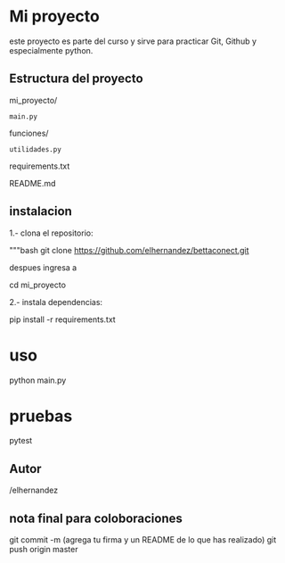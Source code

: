 # Mi proyecto
este proyecto es parte del curso y sirve para practicar Git, Github y especialmente python.

## Estructura del proyecto
mi_proyecto/
    
    main.py

funciones/

    utilidades.py

requirements.txt

README.md

## instalacion
1.- clona el repositorio:

"""bash
git clone https://github.com/elhernandez/bettaconect.git

despues ingresa a 

cd mi_proyecto

2.- instala dependencias:

pip install -r requirements.txt

# uso

python main.py

# pruebas

pytest

## Autor

/elhernandez


## nota final para coloboraciones

git commit -m (agrega tu firma y un README de lo que has realizado)
git push origin master

